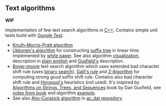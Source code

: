 ## Text algorithms

**WIP**

Implementation of few text search algorithms in [C++](https://en.wikipedia.org/wiki/C%2B%2B).
Contains simple unit tests build with [Google Test](https://en.wikipedia.org/wiki/Google_Test).

- [Knuth–Morris–Pratt algorithm](https://en.wikipedia.org/wiki/Knuth%E2%80%93Morris%E2%80%93Pratt_algorithm)
- [Ukkonen's algorithm](https://en.wikipedia.org/wiki/Ukkonen%27s_algorithm) for constructing [suffix tree](https://en.wikipedia.org/wiki/Suffix_tree) in linear time.
  Implemented by [white paper](https://www.cs.helsinki.fi/u/ukkonen/SuffixT1withFigs.pdf).
  See also algorithm [visualization](https://brenden.github.io/ukkonen-animation/), description in [plain english](https://stackoverflow.com/questions/9452701/ukkonens-suffix-tree-algorithm-in-plain-english) and [Gusfield's](https://www.cs.cornell.edu/courses/cs410/1999fa/Lectures/lec25.pdf) description.
- [Boyer-moore](https://en.wikipedia.org/wiki/Boyer%E2%80%93Moore_string-search_algorithm) text search algorithm which uses extended bad character shift rule (uses [binary search](https://en.wikipedia.org/wiki/Binary_search_algorithm)), [Galil's rule](https://en.wikipedia.org/wiki/Boyer%E2%80%93Moore_string-search_algorithm#The_Galil_rule) and [Z-Algorithm](https://www.geeksforgeeks.org/z-algorithm-linear-time-pattern-searching-algorithm/) for computing strong good suffix shift rule.
  Contains also bad character shift rule and [Horspool's](https://en.wikipedia.org/wiki/Boyer%E2%80%93Moore%E2%80%93Horspool_algorithm) heuristics (not used).
  It's inspired by [Algorithms on Strings, Trees, and Sequences](https://www.cambridge.org/core/books/algorithms-on-strings-trees-and-sequences/F0B095049C7E6EF5356F0A26686C20D3) book by Dan Gusfield, see [notes from book](https://web.cs.ucdavis.edu/~gusfield/cs224f09/bnotes.pdf) and algorithm [example](https://www.cs.utexas.edu/users/moore/best-ideas/string-searching/fstrpos-example.html).
- See also [Aho-Corasick algorithm](https://en.wikipedia.org/wiki/Aho%E2%80%93Corasick_algorithm) in [ac_dat repository](https://github.com/Izolex/ac_dat).
